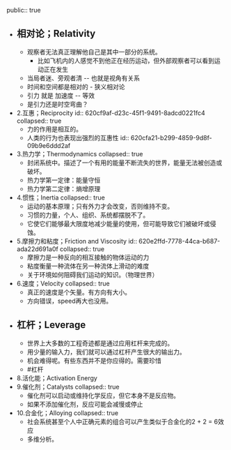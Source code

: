 public:: true

- ## 相对论；Relativity
	- 观察者无法真正理解他自己是其中一部分的系统。
		- 比如飞机内的人感觉不到他正在经历运动，但外部观察者可以看到运动正在发生
	- 当局者迷、旁观者清 -- 也就是视角有关系
	- 时间和空间都是相对的 - 狭义相对论
	- 引力 就是 加速度 -- 等效
	- 是引力还是时空弯曲？
- 2.互惠；Reciprocity
  id:: 620cf9af-d23c-45f1-9491-8adcd0221fc4
  collapsed:: true
	- 力的作用是相互的。
	- 人类的行为也表现出强烈的互惠性
	  id:: 620cfa21-b299-4859-9d8f-09b9e6ddd2af
- 3.热力学；Thermodynamics
  collapsed:: true
	- 封闭系统中。描述了一个有用的能量不断流失的世界，能量无法被创造或破坏。
	- 热力学第一定律：能量守恒
	- 热力学第二定律：熵增原理
- 4.惯性；Inertia
  collapsed:: true
	- 运动的基本原理；只有外力才会改变，否则维持不变。
	- 习惯的力量，个人、组织、系统都摆脱不了。
	- 它使它们能够最大限度地减少能量的使用，但可能导致它们被破坏或侵蚀。
- 5.摩擦力和粘度；Friction and Viscosity
  id:: 620e2ffd-7778-44ca-b687-ada22d691a0f
  collapsed:: true
	- 摩擦力是一种反向的相互接触的物体运动的力
	- 粘度衡量一种流体在另一种流体上滑动的难度
	- 关于环境如何阻碍我们运动的知识。（物理世界）
- 6.速度；Velocity
  collapsed:: true
	- 真正的速度是个矢量。有方向有大小。
	- 方向错误，speed再大也没用。
- ## 杠杆；Leverage
	- 世界上大多数的工程奇迹都是通过应用杠杆来完成的。
	- 用少量的输入力，我们就可以通过杠杆产生很大的输出力。
	- 机会难得呢。有些东西并不是你应得的。需要珍惜
	- #杠杆
- 8.活化能；Activation Energy
- 9.催化剂；Catalysts
  collapsed:: true
	- 催化剂可以启动或维持化学反应，但它本身不是反应物。
	- 如果不添加催化剂，反应可能会减慢或停止
- 10.合金化；Alloying
  collapsed:: true
	- 社会系统甚至个人中正确元素的组合可以产生类似于合金化的2 + 2 = 6效应
	- 多维分析。